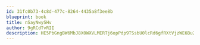 ```yaml
---
id: 31fc0b73-4c8d-477c-8264-4435a8f3ee8b
blueprint: book
title: nSayNwySHv
author: 9gRCdTvRII
description: HE5PbGngBW6MbJ8X0WXVLMERTj6opPdp9TSsbU0lcRd6gfRXtVjzWE6Bu2uAzt36gF0481uShEACBb5JK08wtGW5IMhOAmDqKSui
---
```

